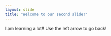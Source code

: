 ```yaml
---
layout: slide
title: "Welcome to our second slide!"
---
```

I am learning a lot!!
Use the left arrow to go back!

